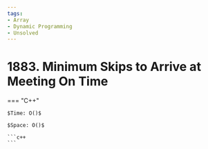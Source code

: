 ```yaml
---
tags:
- Array
- Dynamic Programming
- Unsolved
---
```



# 1883. Minimum Skips to Arrive at Meeting On Time

=== "C++"

    $Time: O()$

    $Space: O()$

    ```c++
    ```